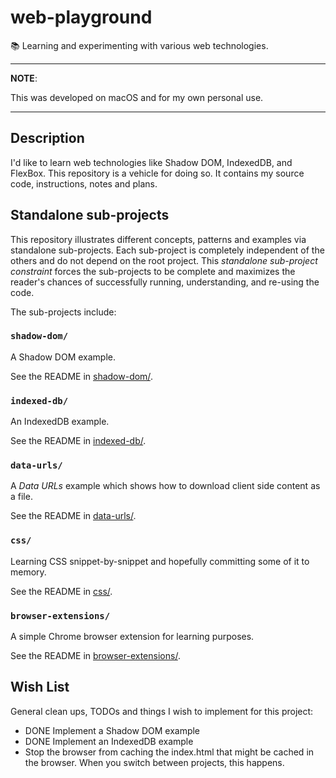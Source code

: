 # web-playground

📚 Learning and experimenting with various web technologies.

---
**NOTE**:

This was developed on macOS and for my own personal use.

---

## Description

I'd like to learn web technologies like Shadow DOM, IndexedDB, and FlexBox. This repository is a vehicle for doing so.
It contains my source code, instructions, notes and plans.

## Standalone sub-projects

This repository illustrates different concepts, patterns and examples via standalone sub-projects. Each sub-project is
completely independent of the others and do not depend on the root project. This _standalone sub-project constraint_
forces the sub-projects to be complete and maximizes the reader's chances of successfully running, understanding, and
re-using the code.

The sub-projects include:

### `shadow-dom/`

A Shadow DOM example.

See the README in [shadow-dom/](shadow-dom/).

### `indexed-db/`

An IndexedDB example.

See the README in [indexed-db/](indexed-db/).

### `data-urls/`

A *Data URLs* example which shows how to download client side content as a file.

See the README in [data-urls/](data-urls/).

### `css/`

Learning CSS snippet-by-snippet and hopefully committing some of it to memory.

See the README in [css/](css/).

### `browser-extensions/`

A simple Chrome browser extension for learning purposes.

See the README in [browser-extensions/](browser-extensions/).

## Wish List

General clean ups, TODOs and things I wish to implement for this project:

* DONE Implement a Shadow DOM example
* DONE Implement an IndexedDB example
* Stop the browser from caching the index.html that might be cached in the browser. When you switch between projects,
  this happens.
